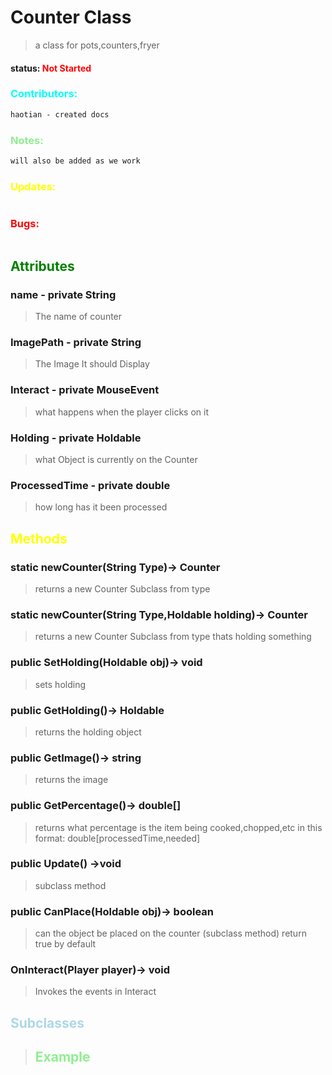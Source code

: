 # Counter Class 
> a class for pots,counters,fryer
#### status: <span style="color:red;">Not Started</span>
### <span style="color:cyan;">Contributors:</span>
<!--put your names here between the ``` if you worked on it, and put what you did-->
```diff 
haotian - created docs
```
### <span style="color:lightgreen;">Notes:</span>
```diff
will also be added as we work
```
### <span style="color:yellow;">Updates:</span>
```diff

```
### <span style="color:red;">Bugs:</span>
```diff

```
## <span style="color:green;">Attributes</span>

### **name** - private String
>The name of counter

### **ImagePath** - private String
>The Image It should Display


### **Interact** - private MouseEvent
>what happens when the player clicks on it

### **Holding** - private Holdable 
>what Object is currently on the Counter

### **ProcessedTime** - private double 
>how long has it been processed


## <span style="color:yellow;">Methods</span>

### **static newCounter(String Type)**-> Counter
>returns a new Counter Subclass from type

### **static newCounter(String Type,Holdable holding)**-> Counter
>returns a new Counter Subclass from type thats holding something

### **public SetHolding(Holdable obj)**-> void
>sets holding
### **public GetHolding()**-> Holdable
>returns the holding object

### **public GetImage()**-> string
>returns the image

### **public GetPercentage()**-> double[]
>returns what percentage is the item being cooked,chopped,etc in this format: double[processedTime,needed] 

### **public Update()** ->void
>subclass method

### **public CanPlace(Holdable obj)**-> boolean
>can the object be placed on the counter (subclass method) return true by default

### **OnInteract(Player player)**-> void
>Invokes the events in Interact


## <span style="color:lightblue;">Subclasses</span>
> ## <span style="color:lightgreen;">Example</span>   
```java 
```